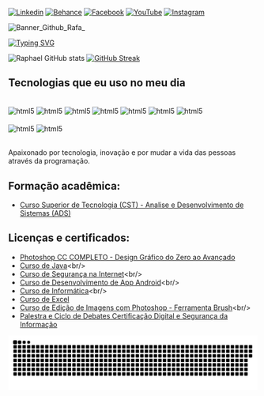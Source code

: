 <!--Baixe a extensão "Auto-Open Markdown Preview" depois clique com o direito no projeto e selecione a opção "Open Preview" arraste a nova aba para a direita até dividir a tela em dois, agora substitua os usernames que estão nos códigos dos painéis de status, Snake animation, e workflous, onde estiver escrito “Rafa-s-s” substitua pelo seu username.
-->

<!--REDES SOCIAIS (SUBSTITUA A URL PELA URL DO SEU PERFIL)                                 -->
[![Linkedin](https://img.shields.io/badge/LinkedIn-0077B5?style=for-the-badge&logo=linkedin&logoColor=white)](https://www.linkedin.com/in/raphael-s-s/)<!--<== A URL Esta aqui no final-->
[![Behance](https://img.shields.io/badge/-Behance-blue?style=for-the-badge&logo=behance&logoColor=white)](https://www.behance.net/designer-pratico)
[![Facebook](https://img.shields.io/badge/Facebook-1877F2?style=for-the-badge&logo=facebook&logoColor=white)](https://www.facebook.com/profile.php?id=100071382253303)
[![YouTube](https://img.shields.io/badge/YouTube-FF0000?style=for-the-badge&logo=youtube&logoColor=white)](https://www.youtube.com/@nightgames.oficial)
[![Instagram](https://img.shields.io/badge/Instagram-E4405F?style=for-the-badge&logo=instagram&logoColor=white)](https://www.instagram.com/night_games25/)
<!-- 
____________________________________________________________________________________________ -->

<!--BANNER                                                                                   -->
![Banner_Github_Rafa_](https://github.com/user-attachments/assets/43bc2b72-0857-42f6-87e6-f59cdec668ca)
<!-- 
____________________________________________________________________________________________ -->

<!--LETREIRO                                                                                 -->
[![Typing SVG](https://readme-typing-svg.herokuapp.com?font=Fira+Code&pause=1000&color=01FFDE&background=1B1B27&width=435&lines=Ol%C3%A1!+Sou+o+Raphael+Soares+dos+Santos.;Nasci+em+25+de+Junho+de+1998;Sou+tecn%C3%B3logo+formado+em+programa%C3%A7%C3%A3o)](https://git.io/typing-svg)
<!-- 
____________________________________________________________________________________________ -->

<!--PAINEIS STATUS                                                                           -->
![Raphael GitHub stats](https://github-readme-stats.vercel.app/api?username=Rafa-s-s&show_icons=true&theme=tokyonight)
[![GitHub Streak](https://github-readme-streak-stats.herokuapp.com?user=Rafa-s-s&theme=tokyonight)](https://git.io/streak-stats)
<!-- 
____________________________________________________________________________________________ -->

<!-- # Portfolio: --> 

## Tecnologias que eu uso no meu dia

<!--ICONES DE LINGUAGEM DE PROGRAMAÇÃO                                                       -->
<div style="display: inline_block"><br/>
    <img align="center" alt="html5" src="https://img.shields.io/badge/Python-3776AB?style=for-the-badge&logo=python&logoColor=white" />
    <img align="center" alt="html5" src="https://img.shields.io/badge/C%2B%2B-00599C?style=for-the-badge&logo=c%2B%2B&logoColor=white" />
    <img align="center" alt="html5" src="https://img.shields.io/badge/C-00599C?style=for-the-badge&logo=c&logoColor=white" />
    <img align="center" alt="html5" src="https://img.shields.io/badge/C%23-239120?style=for-the-badge&logo=c-sharp&logoColor=white" />
    <img align="center" alt="html5" src="https://img.shields.io/badge/CSS-239120?&style=for-the-badge&logo=css3&logoColor=white" />
    <img align="center" alt="html5" src="https://img.shields.io/badge/JavaScript-F7DF1E?style=for-the-badge&logo=javascript&logoColor=black" />
    <img align="center" alt="html5" src="https://img.shields.io/badge/HTML5-E34F26?style=for-the-badge&logo=html5&logoColor=white" />
               
</div>
<!--SEGUNDA LINHA DOS ICONES DE PROGRAMAÇÃO                                                    -->
<div style="display: inline_block"><br/>
    <img align="center" alt="html5" src="https://img.shields.io/badge/PHP-777BB4?style=for-the-badge&logo=php&logoColor=white" />
<img align="center" alt="html5" src="https://img.shields.io/badge/MySQL-00000F?style=for-the-badge&logo=mysql&logoColor=white" />

</div>
<!-- 
____________________________________________________________________________________________ -->


<br/>Apaixonado por tecnologia, inovação e por mudar a vida das pessoas através da programação.

<!--DIPLOMA E CERTIFICADOS, (COLOQUE OS SEUS PROJETOS AQUI)                                 -->
## Formação acadêmica:
- [Curso Superior de Tecnologia (CST) - Analise e Desenvolvimento de Sistemas (ADS)](https://www.linkedin.com/in/raphael-s-s/overlay/1726713823955/single-media-viewer/?profileId=ACoAADEf7aMBLPmSe3wUDnTAK5L2d7YnLfSNRLo)<br/>
## Licenças e certificados:
- [Photoshop CC COMPLETO - Design Gráfico do Zero ao Avançado](https://www.udemy.com/certificate/UC-637f6a57-b13d-42a0-aca9-fb3311f6f436/)<br/>
- [Curso de Java](https://www.iped.com.br/ava/cert/5286290/62101/3c376ff3e816df5ec76b?)<br/>
- [Curso de Segurança na Internet](https://www.iped.com.br/ava/cert/5286290/57505/2190e17a59b8aaa81191?)<br/>
- [Curso de Desenvolvimento de App Android](https://www.iped.com.br/ava/cert/5286290/59338/dd75eb8799b857fc54e7?)<br/>
- [Curso de Informática](https://www.iped.com.br/ava/cert/5286290/49414/73f8c769cab48d0a619f?)<br/>
- [Curso de Excel](https://www.iped.com.br/ava/cert/5286290/56026/f8f23008aa393bf7bc79)<br/>
- [Curso de Edição de Imagens com Photoshop - Ferramenta Brush](https://www.iped.com.br/ava/cert/5286290/65031/0f8a8b96a50cfce7e62d?)<br/>
- [Palestra e Ciclo de Debates Certificação Digital e Segurança da Informação](https://www.linkedin.com/in/raphael-s-s/overlay/1726702643978/single-media-viewer/?profileId=ACoAADEf7aMBLPmSe3wUDnTAK5L2d7YnLfSNRLo)<br/>
<!-- 
____________________________________________________________________________________________ -->

<!--JOGO DA COBRA                                                                            -->
![Snake animation](https://github.com/Rafa-s-s/Rafa-s-s/blob/output/github-contribution-grid-snake.svg)

<!-- 
____________________________________________________________________________________________________

My Octocat (Personalize a mascote do Github):
https://myoctocat.com/build-your-octocat/
---------------------------------------------------------------------------------------------------

Github Profile Header Generator (Crie o Banner para o Github):
https://leviarista.github.io/github-profile-header-generator/
---------------------------------------------------------------------------------------------------

Readme Typing SVG (Crie o Letreiro):
https://readme-typing-svg.herokuapp.com/demo/?lines=Ol%C3%A1!+Sou+o+Raphael+Soares+dos+Santos.;Nasci+em+25+de+Junho+de+1998;Sou+tecn%C3%B3logo+formado+em+programa%C3%A7%C3%A3o
---------------------------------------------------------------------------------------------------

GitHub Readme Streak Stats (Adicione o painel de status da conta):
https://github-readme-streak-stats.herokuapp.com/demo/

Site com 150 Badgers:
https://dev.to/envoy_/150-badges-for-github-pnk
---------------------------------------------------------------------------------------------------

Recursos para usar no readme Github 2024 (Lista de itens para a conta):
https://winter-magpie-97f.notion.site/Recursos-para-usar-no-readme-Github-2024-bff18e4041234905a6c8c1b535cb7580
---------------------------------------------------------------------------------------------------

O único perfil que tem a cobra funcionando-Luigi(LuigiGF):
https://github.com/LuigiGf

___________________________________________________________

Colocar no Readme:

![Snake animation](https://github.com/Rafa-s-s/Rafa-s-s/blob/output/github-contribution-grid-snake.svg)

Menos este de baixo:(Ele esta aqui caso precise mesmo)
[![readme](https://github-readme-stats.vercel.app/api/pin/?Rafa-s-s=your Rafa-s-s&repo=your Rafa-s-s&theme=react)](https://github.com/your Rafa-s-s/your Rafa-s-s)

___________________________________________________________

Colocar no workflows/main.yml:

name: Generate Datas

on:
  schedule: # execute every 12 hours
    - cron: "* */12 * * *"
  workflow_dispatch:

jobs:
  build:
    name: Jobs to update datas
    runs-on: ubuntu-latest
    steps:
      # Snake Animation
      - uses: Platane/snk@master
        id: snake-gif
        with:
          github_user_name: Rafa-s-s
          svg_out_path: dist/github-contribution-grid-snake.svg

      - uses: crazy-max/ghaction-github-pages@v2.1.3
        with:
          target_branch: output
          build_dir: dist
        env:
          GITHUB_TOKEN: ${{ secrets.GITHUB_TOKEN }}

___________________________________________________________________________________________________ -->
<!--Não esqueça de substituir os usernames que estão no código do workflous, Snake animation, e painéis de status da conta, onde estiver escrito “Rafa-s-s” substitua pelo seu username -->

